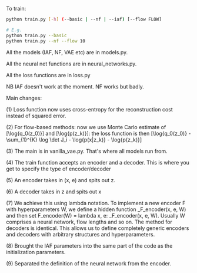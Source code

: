 To train:
```bash
python train.py [-h] (--basic | --nf | --iaf) [--flow FLOW]

# E.g.
python train.py --basic
python train.py --nf --flow 10
```

All the models (IAF, NF, VAE etc) are in models.py. 

All the neural net functions are in neural_networks.py.

All the loss functions are in loss.py

NB IAF doesn't work at the moment. NF works but badly.

Main changes:

(1) Loss function now uses cross-entropy for the reconstruction cost instead of squared error.

(2) For flow-based methods: now we use Monte Carlo estimate of \[\log{q_0(z_0)}\] and \[\log{p(z_k)}\]: the loss function is then \[\log{q_0(z_0)} - \sum_{1}^{K} \log \det J_i - \log{p(x|z_k)} - \log{p(z_k)}\]

(3) The main is in vanilla_vae.py. That's where all models run from.

(4) The train function accepts an encoder and a decoder. This is where you get to specify the type of encoder/decoder

(5) An encoder takes in (x, e) and spits out z. 

(6) A decoder takes in z and spits out x

(7) We achieve this using lambda notation. To implement a new encoder F with hyperparameters W, we define a hidden function _F_encoder(x, e, W) and then set F_encoder(W) = lambda x, e: _F_encoder(x, e, W). Usually W comprises a neural network, flow lengths and so on. The method for decoders is identical. This allows us to define completely generic encoders and decoders with arbitrary structures and hyperparameters.

(8) Brought the IAF parameters into the same part of the code as the initialization parameters.

(9) Separated the definition of the neural network from the encoder.


